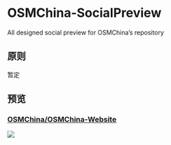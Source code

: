 # OSMChina-SocialPreview
All designed social preview for OSMChina’s repository

## 原则

暂定

## 预览

### [OSMChina/OSMChina-Website](https://github.com/OSMChina/OSMChina-Website)

![](https://repository-images.githubusercontent.com/404216465/60566c53-8680-4b62-93e2-552da7a67b9f)
